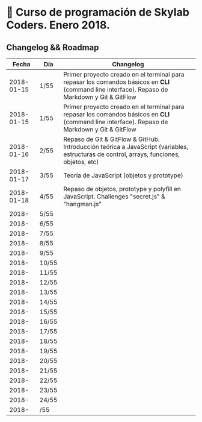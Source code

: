 # 🚀 Curso de programación de Skylab Coders. Enero 2018.  

## Changelog && Roadmap  


|   Fecha    | Día  |   Changelog     |
|------------|------|-----------------|
| 2018-01-15 | 1/55 | Primer proyecto creado en el terminal para repasar los comandos básicos en **CLI** (command line interface). Repaso de Markdown y Git & GitFlow |
| 2018-01-15 | 1/55 | Primer proyecto creado en el terminal para repasar los comandos básicos en **CLI** (command line interface). Repaso de Markdown y Git & GitFlow |
| 2018-01-16 | 2/55 | Repaso de Git & GitFlow & GitHub. Introducción teórica a JavaScript (variables, estructuras de control, arrays, funciones, objetos, etc) |
| 2018-01-17 | 3/55 | Teoría de JavaScript (objetos y prototype) |
| 2018-01-18 | 4/55 | Repaso de objetos, prototype y polyfill en JavaScript. Challenges "secret.js" & "hangman.js" |
| 2018-      | 5/55  |                 |
| 2018-      | 6/55  |                 |
| 2018-      | 7/55  |                 |
| 2018-      | 8/55  |                 |
| 2018-      | 9/55  |                 |
| 2018-      | 10/55  |                 |
| 2018-      | 11/55  |                 |
| 2018-      | 12/55  |                 |
| 2018-      | 13/55  |                 |
| 2018-      | 14/55  |                 |
| 2018-      | 15/55  |                 |
| 2018-      | 16/55  |                 |
| 2018-      | 17/55  |                 |
| 2018-      | 18/55  |                 |
| 2018-      | 19/55  |                 |
| 2018-      | 20/55  |                 |
| 2018-      | 21/55  |                 |
| 2018-      | 22/55  |                 |
| 2018-      | 23/55  |                 |
| 2018-      | 24/55  |                 |
| 2018-      | /55  |                 |
